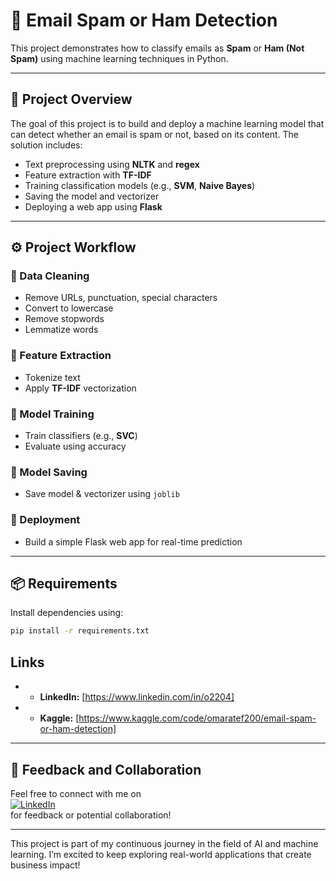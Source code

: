 # 📧 Email Spam or Ham Detection

This project demonstrates how to classify emails as **Spam** or **Ham (Not Spam)** using machine learning techniques in Python.

---

## 🚀 Project Overview

The goal of this project is to build and deploy a machine learning model that can detect whether an email is spam or not, based on its content. The solution includes:

- Text preprocessing using **NLTK** and **regex**
- Feature extraction with **TF-IDF**
- Training classification models (e.g., **SVM**, **Naive Bayes**)
- Saving the model and vectorizer
- Deploying a web app using **Flask**

---

## ⚙️ Project Workflow

### 🔹 Data Cleaning
- Remove URLs, punctuation, special characters  
- Convert to lowercase  
- Remove stopwords  
- Lemmatize words

### 🔹 Feature Extraction
- Tokenize text  
- Apply **TF-IDF** vectorization

### 🔹 Model Training
- Train classifiers (e.g., **SVC**)  
- Evaluate using accuracy

### 🔹 Model Saving
- Save model & vectorizer using `joblib`

### 🔹 Deployment
- Build a simple Flask web app for real-time prediction

---

## 📦 Requirements

Install dependencies using:

```bash
pip install -r requirements.txt         
```
## Links

- - **LinkedIn:** [https://www.linkedin.com/in/o2204]
- - **Kaggle:** [https://www.kaggle.com/code/omaratef200/email-spam-or-ham-detection]

---

## 💬 Feedback and Collaboration

Feel free to connect with me on  
[![LinkedIn](https://img.shields.io/badge/LinkedIn-Connect-blue?logo=linkedin)](https://www.linkedin.com/in/o2204)  
for feedback or potential collaboration!

---
This project is part of my continuous journey in the field of AI and machine learning. I’m excited to keep exploring real-world applications that create business impact!
